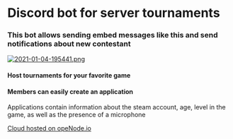 # Discord bot for server tournaments
### This bot allows sending embed messages like this and send notifications about new contestant
[![2021-01-04-195441.png](https://i.postimg.cc/9FRxzvPm/2021-01-04-195441.png)](https://postimg.cc/dLFRxNSp)

#### Host tournaments for your favorite game
#### Members can easily create an application

Applications contain information about the steam account, age, level in the game, as well as the presence of a microphone

<a href="https://www.openode.io/">Cloud hosted on opeNode.io</a>
